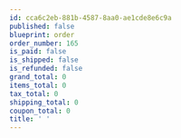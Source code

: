 ```yaml
---
id: cca6c2eb-881b-4587-8aa0-ae1cde8e6c9a
published: false
blueprint: order
order_number: 165
is_paid: false
is_shipped: false
is_refunded: false
grand_total: 0
items_total: 0
tax_total: 0
shipping_total: 0
coupon_total: 0
title: ' '
---
```

